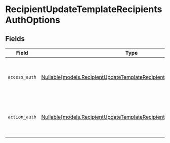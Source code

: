 # RecipientUpdateTemplateRecipientsAuthOptions


## Fields

| Field                                                                                                                                    | Type                                                                                                                                     | Required                                                                                                                                 | Description                                                                                                                              |
| ---------------------------------------------------------------------------------------------------------------------------------------- | ---------------------------------------------------------------------------------------------------------------------------------------- | ---------------------------------------------------------------------------------------------------------------------------------------- | ---------------------------------------------------------------------------------------------------------------------------------------- |
| `access_auth`                                                                                                                            | [Nullable[models.RecipientUpdateTemplateRecipientsAccessAuthResponse]](../models/recipientupdatetemplaterecipientsaccessauthresponse.md) | :heavy_check_mark:                                                                                                                       | The type of authentication required for the recipient to access the document.                                                            |
| `action_auth`                                                                                                                            | [Nullable[models.RecipientUpdateTemplateRecipientsActionAuthResponse]](../models/recipientupdatetemplaterecipientsactionauthresponse.md) | :heavy_check_mark:                                                                                                                       | The type of authentication required for the recipient to sign the document.                                                              |
